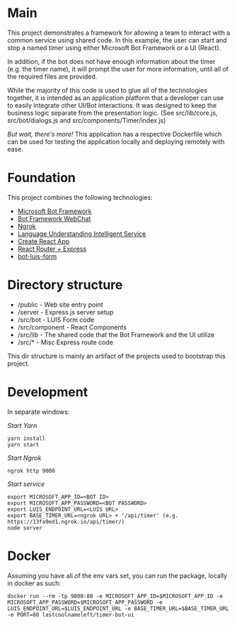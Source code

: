 # Main

This project demonstrates a framework for allowing a team to interact with a common service using shared code.  In this example, the user can start and stop a named timer using either Microsoft Bot Framework or a UI (React).

In addition, if the bot does not have enough information about the timer (e.g. the timer name), it will prompt the user for more information, until all of the required files are provided.

While the majority of this code is used to glue all of the technologies together, it is intended as an application platform that a developer can use to easily integrate other UI/Bot interactions.  It was designed to keep the business logic separate from the presentation logic. (See src/lib/core.js, src/bot/dialogs.js and src/components/Timer/index.js)

*But wait, there's more!* This application has a respective Dockerfile which can be used for testing the application locally and deploying remotely with ease.

# Foundation

This project combines the following technologies:
* [Microsoft Bot Framework](https://dev.botframework.com/)
* [Bot Framework WebChat](https://github.com/Microsoft/BotFramework-WebChat)
* [Ngrok](https://ngrok.com/)
* [Language Understanding Intelligent Service](https://www.luis.ai/)
* [Create React App](https://github.com/facebookincubator/create-react-app)
* [React Router + Express](https://medium.com/@patriciolpezjuri/using-create-react-app-with-react-router-express-js-8fa658bf892d#.73wm0a32s)
* [bot-luis-form](https://github.com/CatalystCode/bot-luis-form)

# Directory structure

* /public - Web site entry point
* /server - Express.js server setup
* /src/bot - LUIS Form code
* /src/component - React Components
* /src/lib - The shared code that the Bot Framework and the UI utilize
* /src/* - Misc Express route code

This dir structure is mainly an artifact of the projects used to bootstrap this project.

# Development

In separate windows:

*Start Yarn*
```
yarn install
yarn start
```

*Start Ngrok*
```
ngrok http 9000
```

*Start service*
```
export MICROSOFT_APP_ID=<BOT ID>
export MICROSOFT_APP_PASSWORD=<BOT PASSWORD>
export LUIS_ENDPOINT_URL=<LUIS URL>
export BASE_TIMER_URL=<ngrok URL> + '/api/timer' (e.g. https://13fa9ed1.ngrok.io/api/timer/)
node server
```

# Docker

Assuming you have all of the env vars set, you can run the package, locally in docker as such:
```
docker run --rm -tp 9000:80 -e MICROSOFT_APP_ID=$MICROSOFT_APP_ID -e MICROSOFT_APP_PASSWORD=$MICROSOFT_APP_PASSWORD -e LUIS_ENDPOINT_URL=$LUIS_ENDPOINT_URL -e BASE_TIMER_URL=$BASE_TIMER_URL -e PORT=80 lastcoolnameleft/timer-bot-ui
```
